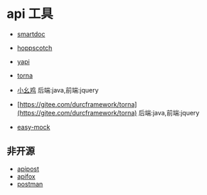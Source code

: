 # api 工具

- [smartdoc](https://gitee.com/smart-doc-team/smart-doc)

- [hoppscotch](https://github.com/hoppscotch/hoppscotch)
- [yapi](https://github.com/YMFE/yapi)
- [torna](https://gitee.com/durcframework/torna)
- [小幺鸡](https://gitee.com/zhoujingjie/apiManager) 后端:java,前端:jquery
- [https://gitee.com/durcframework/torna](https://gitee.com/durcframework/torna) 后端:java,前端:jquery

- [easy-mock](https://github.com/easy-mock/easy-mock)

## 非开源

- [apipost](https://www.apipost.cn/)
- [apifox](https://www.apifox.com)
- [postman](https://www.postman.com/)
